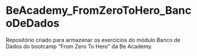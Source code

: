 # BeAcademy_FromZeroToHero_BancoDeDados
Repositório criado para armazenar os exercícios do módulo Banco de Dados do bootcamp "From Zero To Hero" da Be Academy.
